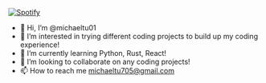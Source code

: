[![Spotify](https://novatorem-michaeltu01.vercel.app/api/spotify?background_color=0d1117&border_color=ffffff)](https://open.spotify.com/user/mikey522)

- 👋 Hi, I’m @michaeltu01
- 👀 I’m interested in trying different coding projects to build up my coding experience!
- 🌱 I’m currently learning Python, Rust, React!
- 💞️ I’m looking to collaborate on any coding projects!
- 📫 How to reach me michaeltu705@gmail.com

<!---
michaeltu01/michaeltu01 is a ✨ special ✨ repository because its `README.md` (this file) appears on your GitHub profile.
You can click the Preview link to take a look at your changes.
--->
